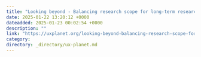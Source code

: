 ```yaml
---
title: "Looking beyond - Balancing research scope for long-term research impact"
date: 2025-01-22 13:20:12 +0000
dateadded: 2025-01-23 00:02:54 +0000
description: ""
link: "https://uxplanet.org/looking-beyond-balancing-research-scope-for-long-term-research-impact-3dba3572d3b6?source=rss----819cc2aaeee0---4"
category:
directory: _directory/ux-planet.md
---
```

